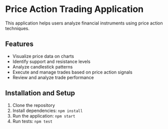 # Price Action Trading Application

This application helps users analyze financial instruments using price action techniques.

## Features

- Visualize price data on charts
- Identify support and resistance levels
- Analyze candlestick patterns
- Execute and manage trades based on price action signals
- Review and analyze trade performance

## Installation and Setup

1. Clone the repository
2. Install dependencies: `npm install`
3. Run the application: `npm start`
4. Run tests: `npm test`
